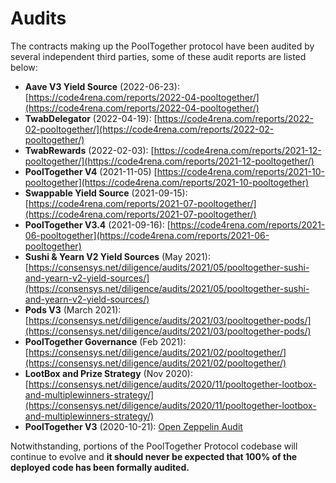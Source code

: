 # Audits

The contracts making up the PoolTogether protocol have been audited by several independent third parties, some of these audit reports are listed below:&#x20;

* **Aave V3 Yield Source** (2022-06-23): [https://code4rena.com/reports/2022-04-pooltogether/](https://code4rena.com/reports/2022-04-pooltogether/)
* **TwabDelegator** (2022-04-19): [https://code4rena.com/reports/2022-02-pooltogether/](https://code4rena.com/reports/2022-02-pooltogether/)
* **TwabRewards** (2022-02-03): [https://code4rena.com/reports/2021-12-pooltogether/](https://code4rena.com/reports/2021-12-pooltogether/)
* **PoolTogether V4** (2021-11-05) [https://code4rena.com/reports/2021-10-pooltogether](https://code4rena.com/reports/2021-10-pooltogether)
* **Swappable Yield Source** (2021-09-15): [https://code4rena.com/reports/2021-07-pooltogether/](https://code4rena.com/reports/2021-07-pooltogether/)
* **PoolTogether V3.4** (2021-09-16): [https://code4rena.com/reports/2021-06-pooltogether](https://code4rena.com/reports/2021-06-pooltogether)
* **Sushi & Yearn V2 Yield Sources** (May 2021): [https://consensys.net/diligence/audits/2021/05/pooltogether-sushi-and-yearn-v2-yield-sources/](https://consensys.net/diligence/audits/2021/05/pooltogether-sushi-and-yearn-v2-yield-sources/)
* **Pods V3** (March 2021): [https://consensys.net/diligence/audits/2021/03/pooltogether-pods/](https://consensys.net/diligence/audits/2021/03/pooltogether-pods/)
* **PoolTogether Governance** (Feb 2021): [https://consensys.net/diligence/audits/2021/02/pooltogether/](https://consensys.net/diligence/audits/2021/02/pooltogether/)
* **LootBox and Prize Strategy** (Nov 2020):\
  [https://consensys.net/diligence/audits/2020/11/pooltogether-lootbox-and-multiplewinners-strategy/](https://consensys.net/diligence/audits/2020/11/pooltogether-lootbox-and-multiplewinners-strategy/)
* **PoolTogether V3** (2020-10-21): [Open Zeppelin Audit](https://blog.openzeppelin.com/pooltogether-v3-audit/)

Notwithstanding, portions of the PoolTogether Protocol codebase will continue to evolve and **it should never be expected that 100% of the deployed code has been formally audited.**

###
